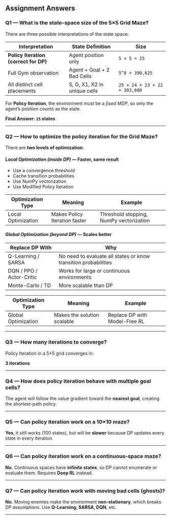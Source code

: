 ## Assignment Answers

### **Q1 — What is the state-space size of the 5×5 Grid Maze?**

There are three possible interpretations of the state space:

| Interpretation | State Definition | Size |
|--------------|------------------|------|
| **Policy Iteration (correct for DP)** | Agent position only | `5 × 5 = 25` |
| Full Gym observation | Agent + Goal + 2 Bad Cells | `5^8 = 390,625` |
| All distinct cell placements | S, G, X1, X2 in unique cells | `25 × 24 × 23 × 22 = 303,600` |

For **Policy Iteration**, the environment must be a *fixed MDP*, so only the agent’s position counts as the state.

 **Final Answer: `25` states**

---

### **Q2 — How to optimize the policy iteration for the Grid Maze?**

There are **two levels of optimization**:

####  *Local Optimization (inside DP)* — Faster, same result
- Use a convergence threshold
- Cache transition probabilities
- Use NumPy vectorization
- Use Modified Policy Iteration

| Optimization Type | Meaning | Example |
|-------------------|---------|---------|
| Local Optimization | Makes Policy Iteration faster | Threshold stopping, NumPy vectorization |

####  *Global Optimization (beyond DP)* — Scales better
| Replace DP With | Why |
|------------------|------|
| Q-Learning / SARSA | No need to evaluate all states or know transition probabilities |
| DQN / PPO / Actor-Critic | Works for large or continuous environments |
| Monte-Carlo / TD | More scalable than DP |

| Optimization Type | Meaning | Example |
|-------------------|---------|---------|
| Global Optimization | Makes the solution scalable | Replace DP with Model-Free RL |

---

### **Q3 — How many iterations to converge?**
Policy Iteration in a 5×5 grid converges in:

 **3 iterations**

---

### **Q4 — How does policy iteration behave with multiple goal cells?**
The agent will follow the value gradient toward the **nearest goal**, creating the shortest-path policy.

---

### **Q5 — Can policy iteration work on a 10×10 maze?**
 **Yes**, it still works (100 states), but will be **slower** because DP updates every state in every iteration.

---

### **Q6 — Can policy iteration work on a continuous-space maze?**
 **No.** Continuous spaces have **infinite states**, so DP cannot enumerate or evaluate them. Requires **Deep RL** instead.

---

### **Q7 — Can policy iteration work with moving bad cells (ghosts)?**
 **No.** Moving enemies make the environment **non-stationary**, which breaks DP assumptions. Use **Q-Learning, SARSA, DQN**, etc.

---
